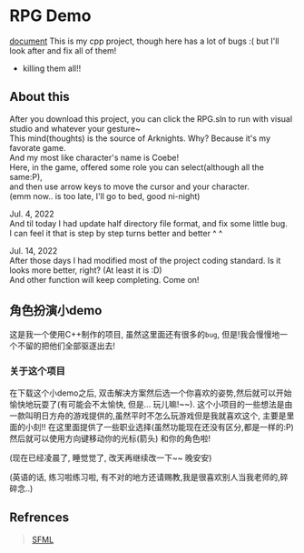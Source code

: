 
# RPG Demo

[document](https://arrondump.com/)
This is my cpp project, though here has a lot of bugs :( but I'll look after and fix all of them!

- killing them all!!

## About this

After you download this project, you can click the RPG.sln to run with visual studio and whatever your gesture~  
This mind(thoughts) is the source of Arknights. Why? Because it's my favorate game.  
And my most like character's name is Coebe!  
Here, in the game, offered some role you can select(although all the same:P),  
and then use arrow keys to move the cursor and your character.  
(emm now.. is too late, I'll go to bed, good ni-night)

Jul. 4, 2022  
And til today I had update half directory file format, and fix some little bug.  
I can feel it that is step by step turns better and better ^ ^

Jul. 14, 2022  
After those days I had modified most of the project coding standard. Is it looks more better, right? (At least it is :D)  
And other function will keep completing. Come on!

## 角色扮演小demo

这是我一个使用C++制作的项目, 虽然这里面还有很多的`bug`, 但是!我会慢慢地一个不留的把他们全部驱逐出去!

### 关于这个项目

在下载这个小demo之后, 双击解决方案然后选一个你喜欢的姿势,然后就可以开始愉快地玩耍了(有可能会不太愉快, 但是... 玩儿嘛!\~\~).
这个小项目的一些想法是由一款叫明日方舟的游戏提供的,虽然平时不怎么玩游戏但是我就喜欢这个, 主要是里面的小刻!!
在这里面提供了一些职业选择(虽然功能现在还没有区分,都是一样的:P) 然后就可以使用方向键移动你的光标(箭头) 和你的角色啦!

(现在已经凌晨了, 睡觉觉了, 改天再继续改一下~~ 晚安安)

(英语的话, 练习啦练习啦, 有不对的地方还请赐教,我是很喜欢别人当我老师的,碎碎念..)

## Refrences

> [SFML](https://www.sfml-dev.org/)
